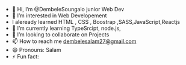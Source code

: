 - 👋 Hi, I’m @DembeleSoungalo junior Web Dev
- 👀 I’m interested in Web Developement
- I aleready learned HTML , CSS , Boostrap ,SASS,JavaScript,Reactjs
- 🌱 I’m currently learning TypeSrcipt, node.js,
- 💞️ I’m looking to collaborate on Projects
- 📫 How to reach me dembelesalam27@gmail.com
- 😄 Pronouns: Salam
- ⚡ Fun fact: 

<!---
DembeleSoungalo/DembeleSoungalo is a ✨ special ✨ repository because its `README.md` (this file) appears on your GitHub profile.
You can click the Preview link to take a look at your changes.
--->

